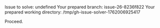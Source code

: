 Issue to solve: undefined
Your prepared branch: issue-26-8236f822
Your prepared working directory: /tmp/gh-issue-solver-1762006925417

Proceed.